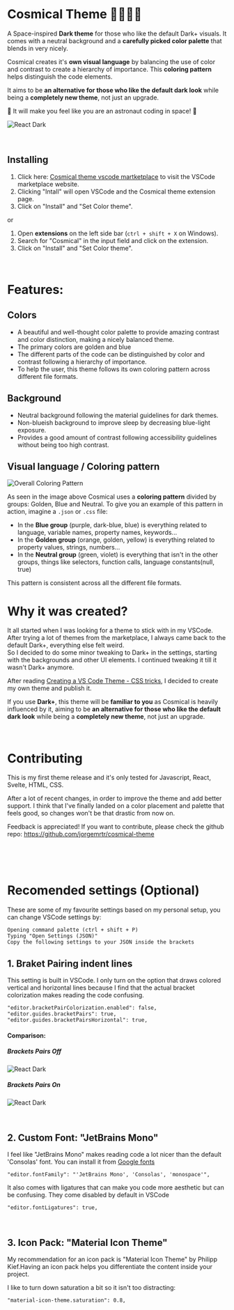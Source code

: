 # Cosmical Theme 👨🏼‍🚀🚀

A Space-inspired **Dark theme** for those who like the default Dark+ visuals. It comes with a neutral background and a **carefully picked color palette** that blends in very nicely.

Cosmical creates it's **own visual language** by balancing the use of color and contrast to create a hierarchy of importance. This **coloring pattern** helps distinguish the code elements.

It aims to be **an alternative for those who like the default dark look** while being a **completely new theme**, not just an upgrade.

🌌 It will make you feel like you are an astronaut coding in space! 🌌

![React Dark](dark-react-screenshot.png)

<br>

## Installing

1. Click here: [Cosmical theme vscode martketplace](https://marketplace.visualstudio.com/items?itemName=jorgemrtr.cosmical) to visit the VSCode marketplace website.
2. Clicking "Intall" will open VSCode and the Cosmical theme extension page.
3. Click on "Install" and "Set Color theme".

or

1. Open **extensions** on the left side bar (`ctrl + shift + X` on Windows).
2. Search for "Cosmical" in the input field and click on the extension.
3. Click on "Install" and "Set Color theme".

<br>

# Features:

## Colors

- A beautiful and well-thought color palette to provide amazing contrast and color distinction, making a nicely balanced theme.
- The primary colors are golden and blue
- The different parts of the code can be distinguished by color and contrast following a hierarchy of importance.
- To help the user, this theme follows its own coloring pattern across different file formats.

## Background

- Neutral background following the material guidelines for dark themes.
- Non-blueish background to improve sleep by decreasing blue-light exposure.
- Provides a good amount of contrast following accessibility guidelines without being too high contrast.

## Visual language / Coloring pattern

![Overall Coloring Pattern](coloring-pattern.png)

As seen in the image above Cosmical uses a **coloring pattern** divided by groups: Golden, Blue and Neutral.
To give you an example of this pattern in action, imagine a `.json` or `.css` file:

- In the **Blue group** (purple, dark-blue, blue) is everything related to language, variable names, property names, keywords...
- In the **Golden group** (orange, golden, yellow) is everything related to property values, strings, numbers...
- In the **Neutral group** (green, violet) is everything that isn't in the other groups, things like selectors, function calls, language constants(null, true)

This pattern is consistent across all the different file formats.
<br>

# Why it was created?

It all started when I was looking for a theme to stick with in my VSCode. After trying a lot of themes from the marketplace, I always came back to the default Dark+, everything else felt weird.  
So I decided to do some minor tweaking to Dark+ in the settings, starting with the backgrounds and other UI elements. I continued tweaking it till it wasn't Dark+ anymore.

After reading [Creating a VS Code Theme - CSS tricks](https://css-tricks.com/creating-a-vs-code-theme/), I decided to create my own theme and publish it.

If you use **Dark+**, this theme will be **familiar to you** as Cosmical is heavily influenced by it, aiming to be **an alternative for those who like the default dark look** while being a **completely new theme**, not just an upgrade.

<br>

# Contributing

This is my first theme release and it's only tested for Javascript, React, Svelte, HTML, CSS.

After a lot of recent changes, in order to improve the theme and add better support. I think that I've finally landed on a color placement and palette that feels good, so changes won't be that drastic from now on.

Feedback is appreciated! If you want to contribute, please check the github repo: https://github.com/jorgemrtr/cosmical-theme

<br>
<br>
<br>

# Recomended settings (Optional)

These are some of my favourite settings based on my personal setup, you can change VSCode settings by:

```
Opening command palette (ctrl + shift + P)
Typing "Open Settings (JSON)"
Copy the following settings to your JSON inside the brackets

```

## 1. Braket Pairing indent lines

This setting is built in VSCode. I only turn on the option that draws colored vertical and horizontal lines because I find that the actual bracket colorization makes reading the code confusing.

```
"editor.bracketPairColorization.enabled": false,
"editor.guides.bracketPairs": true,
"editor.guides.bracketPairsHorizontal": true,
```

#### Comparison:

##### Brackets Pairs Off

![React Dark](brackets-off.png)

##### Brackets Pairs On

![React Dark](brackets-on.png)

<br>

## 2. Custom Font: "JetBrains Mono"

I feel like "JetBrains Mono" makes reading code a lot nicer than the default 'Consolas' font. You can install it from [Google fonts](https://fonts.google.com/specimen/JetBrains+Mono#standard-styles)

```
"editor.fontFamily": "'JetBrains Mono', 'Consolas', 'monospace'",
```

It also comes with ligatures that can make you code more aesthetic but can be confusing. They come disabled by default in VSCode

```
"editor.fontLigatures": true,
```

<br>

## 3. Icon Pack: "Material Icon Theme"

My recommendation for an icon pack is "Material Icon Theme" by Philipp Kief.Having an icon pack helps you differentiate the content inside your project.

I like to turn down saturation a bit so it isn't too distracting:

```
"material-icon-theme.saturation": 0.8,
```
